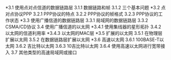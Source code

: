 *3.1 使用点对点信道的数据链路层
3.1.1 数据链路和帧
3.1.2 三个基本问题
*3.2 点对点协议PPP
3.2.1 PPP协议的特点
3.2.2 PPP协议的帧格式
3.2.3 PPP协议的工作状态
*3.3 使用广播信道的数据链路层
3.3.1 局域网的数据链路层
3.3.2 CSMA/CD协议
3.4 使用广播信道的以太网
*3.4.1 使用集线器的星形拓扑
3.4.2 以太网的信道利用率
*3.4.3 以太网的MAC层
*3.5 扩展的以太网
3.5.1 在物理层扩展以太网
3.5.2 在数据链路层扩展以太网
*3.6 高速以太网
3.6.1 100BASE-T以太网
3.6.2 吉比特以太网
3.6.3 10吉比特以太网
3.6.4 使用高速以太网进行宽带接入
3.7 其他类型的高速局域网或接口